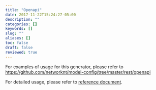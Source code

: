 ```yaml
---
title: "Openapi"
date: 2017-11-22T15:24:27-05:00
description: ""
categories: []
keywords: []
slug: ""
aliases: []
toc: false
draft: false
reviewed: true
---
```


For examples of usage for this generator, please refer to https://github.com/networknt/model-config/tree/master/rest/openapi

For detailed usage, please refer to [reference document][].

[reference document]: /tool/light-codegen/openapi-generator/